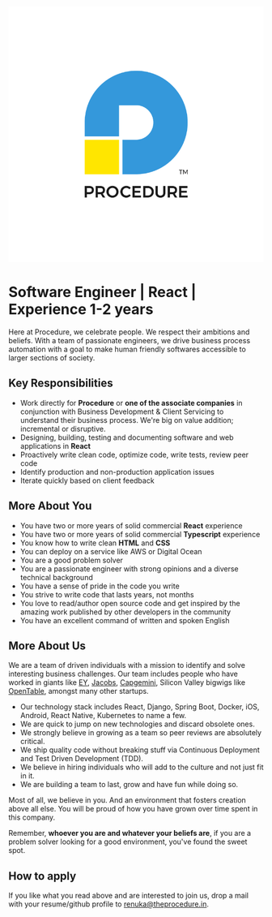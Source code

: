 ![Procedure][logo]

# Software Engineer | React | Experience 1-2 years

Here at Procedure, we celebrate people. We respect their ambitions and beliefs. With a team of passionate engineers, we drive business process automation with a goal to make human friendly softwares accessible to larger sections of society.

## Key Responsibilities

- Work directly for **Procedure** or **one of the associate companies** in conjunction with Business Development & Client Servicing to understand their business process. We're big on value addition; incremental or disruptive.
- Designing, building, testing and documenting software and web applications in **React**
- Proactively write clean code, optimize code, write tests, review peer code
- Identify production and non-production application issues
- Iterate quickly based on client feedback

## More About You

- You have two or more years of solid commercial **React** experience
- You have two or more years of solid commercial **Typescript** experience
- You know how to write clean **HTML** and **CSS**
- You can deploy on a service like AWS or Digital Ocean
- You are a good problem solver
- You are a passionate engineer with strong opinions and a diverse technical background
- You have a sense of pride in the code you write
- You strive to write code that lasts years, not months
- You love to read/author open source code and get inspired by the amazing work published by other developers in the community
- You have an excellent command of written and spoken English

## More About Us

We are a team of driven individuals with a mission to identify and solve interesting business challenges. Our team includes people who have worked in giants like [EY][ey-website], [Jacobs][jacobs-website], [Capgemini][capgemini-website], Silicon Valley bigwigs like [OpenTable][ot-website], amongst many other startups.

- Our technology stack includes React, Django, Spring Boot, Docker, iOS, Android, React Native, Kubernetes to name a few.
- We are quick to jump on new technologies and discard obsolete ones.
- We strongly believe in growing as a team so peer reviews are absolutely critical.
- We ship quality code without breaking stuff via Continuous Deployment and Test Driven Development (TDD).
- We believe in hiring individuals who will add to the culture and not just fit in it.
- We are building a team to last, grow and have fun while doing so.

Most of all, we believe in you. And an environment that fosters creation above all else. You will be proud of how you have grown over time spent in this company.

Remember, **whoever you are and whatever your beliefs are**, if you are a problem solver looking for a good environment, you've found the sweet spot.

## How to apply

If you like what you read above and are interested to join us, drop a mail with your resume/github profile to [renuka@theprocedure.in][mail-address].

[mail-address]: mailto:renuka@theprocedure.in
[logo]: logo.png 'Procedure'
[ey-website]: http://www.ey.com/
[ot-website]: http://www.opentable.com/
[jacobs-website]: http://www.jacobs.com/
[capgemini-website]: http://www.capgemini.com/
